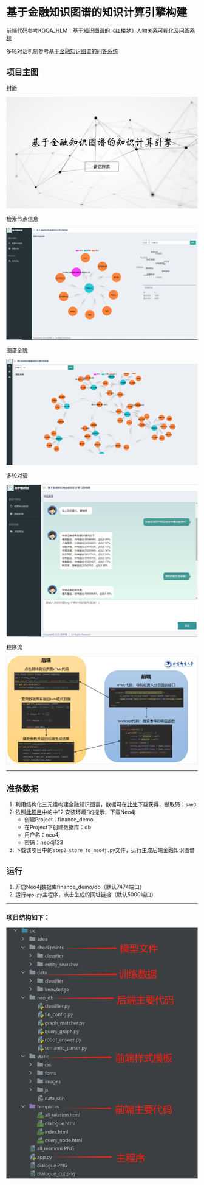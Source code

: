 # 基于金融知识图谱的知识计算引擎构建

前端代码参考[KGQA_HLM：基于知识图谱的《红楼梦》人物关系可视化及问答系统](https://github.com/chizhu/KGQA_HLM)

多轮对话机制参考[基于金融知识图谱的问答系统](https://github.com/XuekaiChen/FinKnowledgeGraph)

## 项目主图

封面

![封面](封面.PNG)

检索节点信息

![检索节点信息](query_node2.PNG)

图谱全貌

![图谱全貌](all_relations.PNG)

多轮对话

![多轮对话](dialogue.PNG)

程序流

![程序流](程序流.PNG)

---

## 准备数据
1. 利用结构化三元组构建金融知识图谱，数据可在[此处](https://pan.baidu.com/s/1UQfu5c1Y7BfdMS_uNGrZug )下载获得，提取码：`sae3`
2. 依照[此项目](https://github.com/XuekaiChen/FinKnowledgeGraph)中的中“2.安装环境”的提示，下载Neo4j
     * 创建Project：finance_demo
     * 在Project下创建数据库：db
     * 用户名：neo4j
     * 密码：neo4j123
3. 下载该项目中的`step2_store_to_neo4j.py`文件，运行生成后端金融知识图谱


## 运行
1. 开启Neo4j数据库finance_demo/db（默认7474端口）
2. 运行`app.py`主程序，点击生成的网址链接（默认5000端口）
---
### 项目结构如下：
![程序流](项目结构.png)
